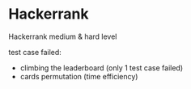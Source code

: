 # Hackerrank

Hackerrank medium & hard level

test case failed:
  - climbing the leaderboard (only 1 test case failed)
  - cards permutation (time efficiency)
